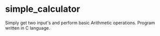 # simple_calculator
Simply get two input's and perform basic Arithmetic operations. Program written in C language.
